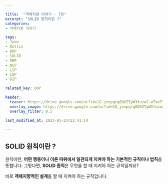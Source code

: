 ```yaml
---

title:  "객체지향 이야기 - 7장"
excerpt: "SOLID 원칙이란 ?"
categories:
- 객체지향 이야기

tags:
- Java
- Kotlin
- OOP
- SOLID
- SRP
- OCP
- LSP
- ISP
- DIP

related_key: OOP

header:
  teaser: https://drive.google.com/uc?id=1G_jevpqrq8QXZTyW3fuzw2-wTxa7YWGx
  overlay_image: https://drive.google.com/uc?id=1G_jevpqrq8QXZTyW3fuzw2-wTxa7YWGx
  overlay_filter: 0.5

last_modified_at: 2023-01-25T22:41:14

---
```


## SOLID 원칙이란 ?

원칙이란, **어떤 행동이나 이론 따위에서 일관되게 지켜야 하는 기본적인 규칙이나 법칙**을 뜻합니다. 그렇다면, **SOLID 원칙**은
무엇을 할 때 지켜야 하는 규칙일까요?

바로 **객체지향적인 설계**를 할 때 지켜야 하는 규칙입니다. 